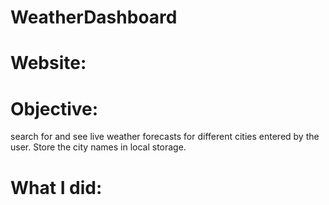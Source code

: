 # WeatherDashboard

# Website:


# Objective:
search for and see live weather forecasts for different cities entered by the user. Store the city names in local storage.

# What I did:

